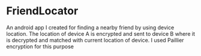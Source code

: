 # FriendLocator
An android app I created for finding a nearby friend by using device location. The location of device A is encrypted and sent to device B where it is decrypted and matched with current location of device. I used Paillier encryption for this purpose 
